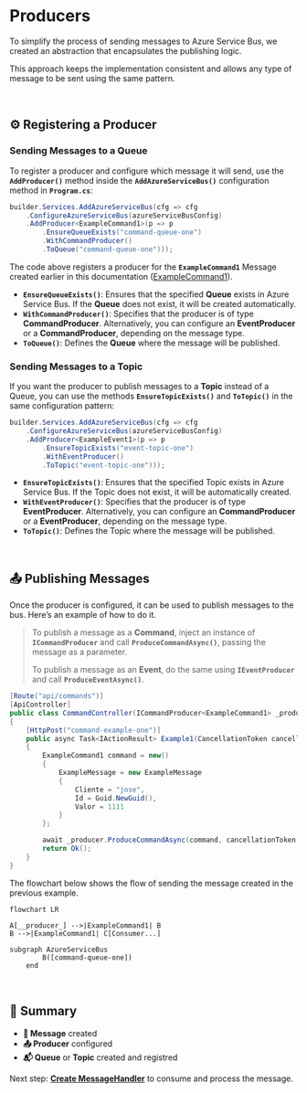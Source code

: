 # Producers

To simplify the process of sending messages to Azure Service Bus, we created an abstraction that encapsulates the publishing logic.

This approach keeps the implementation consistent and allows any type of message to be sent using the same pattern.

<br>

## ⚙️ Registering a Producer

### Sending Messages to a Queue

To register a producer and configure which message it will send, use the **`AddProducer()`** method inside the **`AddAzureServiceBus()`** configuration method in **`Program.cs`**:

```csharp
builder.Services.AddAzureServiceBus(cfg => cfg
    .ConfigureAzureServiceBus(azureServiceBusConfig)
    .AddProducer<ExampleCommand1>(p => p
        .EnsureQueueExists("command-queue-one")
        .WithCommandProducer()
        .ToQueue("command-queue-one")));
```

The code above registers a producer for the **`ExampleCommand1`** Message created earlier in this documentation ([ExampleCommand1](/docs/creatingMessages.html)).
- **`EnsureQueueExists()`**: Ensures that the specified **Queue** exists in Azure Service Bus. If the **Queue** does not exist, it will be created automatically.
- **`WithCommandProducer()`**: Specifies that the producer is of type **CommandProducer**. Alternatively, you can configure an **EventProducer** or a **CommandProducer**, depending on the message type.  
- **`ToQueue()`**: Defines the **Queue** where the message will be published.

### Sending Messages to a Topic
If you want the producer to publish messages to a **Topic** instead of a Queue, you can use the methods **`EnsureTopicExists()`** and **`ToTopic()`** in the same configuration pattern:

```csharp
builder.Services.AddAzureServiceBus(cfg => cfg
    .ConfigureAzureServiceBus(azureServiceBusConfig)
    .AddProducer<ExampleEvent1>(p => p
        .EnsureTopicExists("event-topic-one")
        .WithEventProducer()
        .ToTopic("event-topic-one")));
```

- **`EnsureTopicExists()`**: Ensures that the specified Topic exists in Azure Service Bus. If the Topic does not exist, it will be automatically created.
- **`WithEventProducer()`**: Specifies that the producer is of type **EventProducer**. Alternatively, you can configure an **CommandProducer** or a **EventProducer**, depending on the message type.  
- **`ToTopic()`**: Defines the Topic where the message will be published.

<br>

## 📤 Publishing Messages 

Once the producer is configured, it can be used to publish messages to the bus. Here’s an example of how to do it.

> To publish a message as a **Command**, inject an instance of **`ICommandProducer`** and call **`ProduceCommandAsync()`**, passing the message as a parameter.  
>  
> To publish a message as an **Event**, do the same using **`IEventProducer`** and call **`ProduceEventAsync()`**.


```csharp
[Route("api/commands")]
[ApiController]
public class CommandController(ICommandProducer<ExampleCommand1> _producer) : ControllerBase
{
    [HttpPost("command-example-one")]
    public async Task<IActionResult> Example1(CancellationToken cancellationToken)
    {
        ExampleCommand1 command = new()
        {
            ExampleMessage = new ExampleMessage
            {
                Cliente = "jose",
                Id = Guid.NewGuid(),
                Valor = 1111
            }
        };

        await _producer.ProduceCommandAsync(command, cancellationToken);
        return Ok();
    }
}
```

The flowchart below shows the flow of sending the message created in the previous example.

```mermaid
flowchart LR

A[__producer_] -->|ExampleCommand1| B
B -->|ExampleCommand1| C[Consumer...]

subgraph AzureServiceBus
        B([command-queue-one])
    end
```

<br>

## 🧭 Summary
- **💬 Message** created
- **📤 Producer** configured
- **📬 Queue** or **Topic** created and registred

Next step: **[Create MessageHandler](/docs/creatingConsumers.html)** to consume and process the message.